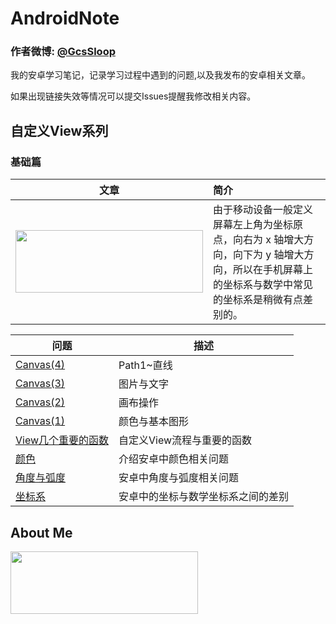 # AndroidNote
### 作者微博: [@GcsSloop](http://weibo.com/GcsSloop)

我的安卓学习笔记，记录学习过程中遇到的问题,以及我发布的安卓相关文章。

如果出现链接失效等情况可以提交Issues提醒我修改相关内容。


## 自定义View系列

### 基础篇

文章 | 简介 
:---:|:---
<a href="https://github.com/GcsSloop/AndroidNote/blob/master/CustomView/Base/%5B1%5DCoordinateSystem.md" target="_blank"/><img src="http://ww4.sinaimg.cn/large/005Xtdi2jw1f1s7ulgixgj30rs0dwmzx.jpg" width=300 height=100 /> | 由于移动设备一般定义屏幕左上角为坐标原点，向右为 x 轴增大方向，向下为 y 轴增大方向，所以在手机屏幕上的坐标系与数学中常见的坐标系是稍微有点差别的。

 问题 | 描述
 --- | ---
 [Canvas(4)](https://github.com/GcsSloop/AndroidNote/blob/master/%E9%97%AE%E9%A2%98/Canvas/Path/Path(1).md) | Path1~直线
 [Canvas(3)](https://github.com/GcsSloop/AndroidNote/blob/master/%E9%97%AE%E9%A2%98/Canvas/Canvas(3).md) | 图片与文字
 [Canvas(2)](https://github.com/GcsSloop/AndroidNote/blob/master/%E9%97%AE%E9%A2%98/Canvas/Canvas(2).md) | 画布操作
 [Canvas(1)](https://github.com/GcsSloop/AndroidNote/blob/master/%E9%97%AE%E9%A2%98/Canvas/Canvas(1).md) | 颜色与基本图形
 [View几个重要的函数](https://github.com/GcsSloop/AndroidNote/blob/master/%E9%97%AE%E9%A2%98/View/%E8%87%AA%E5%AE%9A%E4%B9%89View%E5%87%A0%E4%B8%AA%E9%87%8D%E8%A6%81%E7%9A%84%E5%87%BD%E6%95%B0.md) | 自定义View流程与重要的函数
[颜色](https://github.com/GcsSloop/AndroidNote/blob/master/%E9%97%AE%E9%A2%98/%E9%A2%9C%E8%89%B2/%E9%A2%9C%E8%89%B2.md) | 介绍安卓中颜色相关问题
[角度与弧度](https://github.com/GcsSloop/AndroidNote/blob/master/%E9%97%AE%E9%A2%98/%E8%A7%92%E5%BA%A6%E4%B8%8E%E5%BC%A7%E5%BA%A6/%E8%A7%92%E5%BA%A6%E4%B8%8E%E5%BC%A7%E5%BA%A6.md) | 安卓中角度与弧度相关问题
[坐标系](https://github.com/GcsSloop/AndroidNote/blob/master/%E9%97%AE%E9%A2%98/%E5%9D%90%E6%A0%87%E7%B3%BB/%E5%9D%90%E6%A0%87%E7%B3%BB.md) | 安卓中的坐标与数学坐标系之间的差别

## About Me

<a href="https://github.com/GcsSloop/SloopBlog/blob/master/FINDME.md" target="_blank"> <img src="http://ww4.sinaimg.cn/large/005Xtdi2gw1f1qn89ihu3j315o0dwwjc.jpg" width=300 height=100 /> </a>

